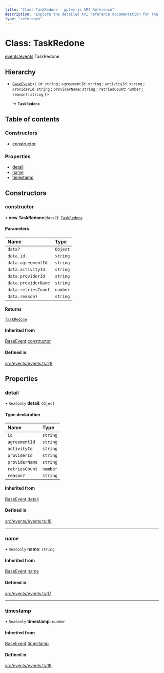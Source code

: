 ```yaml
---
title: "Class TaskRedone - golem-js API Reference"
description: "Explore the detailed API reference documentation for the Class TaskRedone within the golem-js SDK for the Golem Network."
type: "reference"
---
```

# Class: TaskRedone

[events/events](../modules/events_events).TaskRedone

## Hierarchy

- [`BaseEvent`](events_events.BaseEvent)\<\{ `id`: `string` ; `agreementId`: `string` ; `activityId`: `string` ; `providerId`: `string` ; `providerName`: `string` ; `retriesCount`: `number` ; `reason?`: `string`  }\>

  ↳ **`TaskRedone`**

## Table of contents

### Constructors

- [constructor](events_events.TaskRedone#constructor)

### Properties

- [detail](events_events.TaskRedone#detail)
- [name](events_events.TaskRedone#name)
- [timestamp](events_events.TaskRedone#timestamp)

## Constructors

### constructor

• **new TaskRedone**(`data?`): [`TaskRedone`](events_events.TaskRedone)

#### Parameters

| Name | Type |
| :------ | :------ |
| `data?` | `Object` |
| `data.id` | `string` |
| `data.agreementId` | `string` |
| `data.activityId` | `string` |
| `data.providerId` | `string` |
| `data.providerName` | `string` |
| `data.retriesCount` | `number` |
| `data.reason?` | `string` |

#### Returns

[`TaskRedone`](events_events.TaskRedone)

#### Inherited from

[BaseEvent](events_events.BaseEvent).[constructor](events_events.BaseEvent#constructor)

#### Defined in

[src/events/events.ts:28](https://github.com/golemfactory/golem-js/blob/8f6d57f/src/events/events.ts#L28)

## Properties

### detail

• `Readonly` **detail**: `Object`

#### Type declaration

| Name | Type |
| :------ | :------ |
| `id` | `string` |
| `agreementId` | `string` |
| `activityId` | `string` |
| `providerId` | `string` |
| `providerName` | `string` |
| `retriesCount` | `number` |
| `reason?` | `string` |

#### Inherited from

[BaseEvent](events_events.BaseEvent).[detail](events_events.BaseEvent#detail)

#### Defined in

[src/events/events.ts:16](https://github.com/golemfactory/golem-js/blob/8f6d57f/src/events/events.ts#L16)

___

### name

• `Readonly` **name**: `string`

#### Inherited from

[BaseEvent](events_events.BaseEvent).[name](events_events.BaseEvent#name)

#### Defined in

[src/events/events.ts:17](https://github.com/golemfactory/golem-js/blob/8f6d57f/src/events/events.ts#L17)

___

### timestamp

• `Readonly` **timestamp**: `number`

#### Inherited from

[BaseEvent](events_events.BaseEvent).[timestamp](events_events.BaseEvent#timestamp)

#### Defined in

[src/events/events.ts:18](https://github.com/golemfactory/golem-js/blob/8f6d57f/src/events/events.ts#L18)
